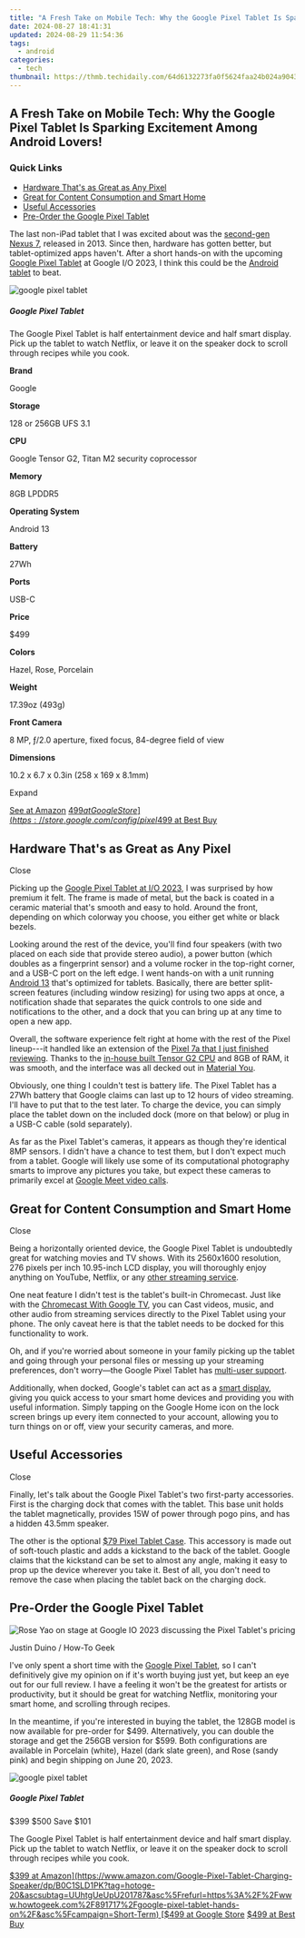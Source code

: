 ```yaml
---
title: "A Fresh Take on Mobile Tech: Why the Google Pixel Tablet Is Sparking Excitement Among Android Lovers!"
date: 2024-08-27 18:41:31
updated: 2024-08-29 11:54:36
tags:
  - android
categories:
  - tech
thumbnail: https://thmb.techidaily.com/64d6132273fa0f5624faa24b024a9043c67b09153100a262ca37e1659c74f36a.jpg
---
```


## A Fresh Take on Mobile Tech: Why the Google Pixel Tablet Is Sparking Excitement Among Android Lovers!

### Quick Links

* [Hardware That's as Great as Any Pixel](https://win11-tips.techidaily.com/achieving-optimal-dns-performance-via-reset/)
* [Great for Content Consumption and Smart Home](https://screen-mirroring-recording.techidaily.com/beyond-the-basics-streamlabs-competitors-analyzed/)
* [Useful Accessories](https://win-answers.techidaily.com/master-diablo-4-performance-eradicate-pc-ps5-and-xbox-interruptions-once-and-for-all/)
* [Pre-Order the Google Pixel Tablet](https://facebook.techidaily.com/curbing-covid-misinformation-a-roadmap-for-social-networks/)

 The last non-iPad tablet that I was excited about was the [second-gen Nexus 7](https://en.wikipedia.org/wiki/Nexus%5F7%5F%282013%29), released in 2013\. Since then, hardware has gotten better, but tablet-optimized apps haven't. After a short hands-on with the upcoming [Google Pixel Tablet](http://www.amazon.com/dp/B0C1SLD1PK?tag=hotoge-20&ascsubtag=UUhtgUeUpU201787&asc%5Frefurl=https%3A%2F%2Fwww.howtogeek.com%2F891717%2Fgoogle-pixel-tablet-hands-on%2F&asc%5Fcampaign=Short-Term) at Google I/O 2023, I think this could be the [Android tablet](https://youtube-sure.techidaily.com/16757146-updated-bite-sized-video-knowledge-now/) to beat.

![google pixel tablet](https://static1.howtogeekimages.com/wordpress/wp-content/uploads/2023/11/google-pixel-tablet.png) 

#####  Google Pixel Tablet

The Google Pixel Tablet is half entertainment device and half smart display. Pick up the tablet to watch Netflix, or leave it on the speaker dock to scroll through recipes while you cook.

**Brand** 

 Google 

**Storage** 

 128 or 256GB UFS 3.1 

**CPU** 

 Google Tensor G2, Titan M2 security coprocessor 

**Memory** 

 8GB LPDDR5 

**Operating System** 

 Android 13 

**Battery** 

 27Wh 

**Ports** 

 USB-C 

**Price** 

 $499 

**Colors** 

 Hazel, Rose, Porcelain 

**Weight** 

 17.39oz (493g) 

**Front Camera** 

 8 MP, ƒ/2.0 aperture, fixed focus, 84-degree field of view 

**Dimensions** 

 10.2 x 6.7 x 0.3in (258 x 169 x 8.1mm) 

Expand 

[See at Amazon](https://www.amazon.com/Google-Pixel-Tablet-Charging-Speaker/dp/B0C1SLD1PK?tag=hotoge-20&ascsubtag=UUhtgUeUpU201787&asc%5Frefurl=https%3A%2F%2Fwww.howtogeek.com%2F891717%2Fgoogle-pixel-tablet-hands-on%2F&asc%5Fcampaign=Short-Term) [$499 at Google Store](https://store.google.com/config/pixel%5Ftablet/) [$499 at Best Buy](https://shop-links.co/link/?exclusive=1&publisher_slug=itechdaily19598&url=https%3A%2F%2Fwww.bestbuy.com%2Fsite%2Fgoogle-pixel-tablet-with-charging-speaker-dock-11-android-tablet-128gb-wi-fi-hazel%2F6543740.p%3FskuId%3D6543740%252F) 

##  Hardware That's as Great as Any Pixel

Close 

 Picking up the [Google Pixel Tablet at I/O 2023](https://sim-unlock.techidaily.com/in-2024-sim-unlock-motorola-g54-5g-phones-without-code-2-ways-to-remove-android-sim-lock-by-drfone-android/), I was surprised by how premium it felt. The frame is made of metal, but the back is coated in a ceramic material that's smooth and easy to hold. Around the front, depending on which colorway you choose, you either get white or black bezels.

 Looking around the rest of the device, you'll find four speakers (with two placed on each side that provide stereo audio), a power button (which doubles as a fingerprint sensor) and a volume rocker in the top-right corner, and a USB-C port on the left edge. I went hands-on with a unit running [Android 13](https://ios-unlock.techidaily.com/how-to-change-country-on-app-store-for-apple-iphone-se-2022-with-7-methods-by-drfone-ios/) that's optimized for tablets. Basically, there are better split-screen features (including window resizing) for using two apps at once, a notification shade that separates the quick controls to one side and notifications to the other, and a dock that you can bring up at any time to open a new app.

 Overall, the software experience felt right at home with the rest of the Pixel lineup---it handled like an extension of the [Pixel 7a that I just finished reviewing](https://youtube-lab.techidaily.com/nlocking-the-secrets-to-parallel-playback-prowess-for-2024/). Thanks to the [in-house built Tensor G2 CPU](https://howto.techidaily.com/8-ultimate-fixes-for-google-play-your-xiaomi-redmi-k70-pro-isnt-compatible-drfone-by-drfone-fix-android-problems-fix-android-problems/) and 8GB of RAM, it was smooth, and the interface was all decked out in [Material You](https://location-fake.techidaily.com/a-detailed-guide-on-faking-your-location-in-mozilla-firefox-on-itel-p55plus-drfone-by-drfone-virtual-android/).

 Obviously, one thing I couldn't test is battery life. The Pixel Tablet has a 27Wh battery that Google claims can last up to 12 hours of video streaming. I'll have to put that to the test later. To charge the device, you can simply place the tablet down on the included dock (more on that below) or plug in a USB-C cable (sold separately).

 As far as the Pixel Tablet's cameras, it appears as though they're identical 8MP sensors. I didn't have a chance to test them, but I don't expect much from a tablet. Google will likely use some of its computational photography smarts to improve any pictures you take, but expect these cameras to primarily excel at [Google Meet video calls](https://review-topics.techidaily.com/in-2024-full-guide-to-fix-itoolab-anygo-not-working-on-honor-magic-6-pro-drfone-by-drfone-virtual-android/).

##  Great for Content Consumption and Smart Home

Close 

 Being a horizontally oriented device, the Google Pixel Tablet is undoubtedly great for watching movies and TV shows. With its 2560x1600 resolution, 276 pixels per inch 10.95-inch LCD display, you will thoroughly enjoy anything on YouTube, Netflix, or any [other streaming service](https://howto.techidaily.com/fix-samsung-galaxy-m14-5g-android-system-webview-crash-2024-issue-drfone-by-drfone-fix-android-problems-fix-android-problems/).

 One neat feature I didn't test is the tablet's built-in Chromecast. Just like with the [Chromecast With Google TV](https://www.reviewgeek.com/56381/chromecast-with-google-tv-review-roku-should-be-worried/), you can Cast videos, music, and other audio from streaming services directly to the Pixel Tablet using your phone. The only caveat here is that the tablet needs to be docked for this functionality to work.

 Oh, and if you're worried about someone in your family picking up the tablet and going through your personal files or messing up your streaming preferences, don't worry—the Google Pixel Tablet has [multi-user support](https://screen-recording.techidaily.com/updated-best-low-lag-techniques-for-efficient-screen-snaps-for-2024/).

 Additionally, when docked, Google's tablet can act as a [smart display](https://facebook-video-content.techidaily.com/new-in-2024-a-comprehensive-overview-of-multiscreen-streaming-techniques-on-social-media-platforms-like-facebook/), giving you quick access to your smart home devices and providing you with useful information. Simply tapping on the Google Home icon on the lock screen brings up every item connected to your account, allowing you to turn things on or off, view your security cameras, and more.

##  Useful Accessories

Close 

 Finally, let's talk about the Google Pixel Tablet's two first-party accessories. First is the charging dock that comes with the tablet. This base unit holds the tablet magnetically, provides 15W of power through pogo pins, and has a hidden 43.5mm speaker.

 The other is the optional [$79 Pixel Tablet Case](https://store.google.com/product/pixel%5Ftablet%5Fcase). This accessory is made out of soft-touch plastic and adds a kickstand to the back of the tablet. Google claims that the kickstand can be set to almost any angle, making it easy to prop up the device wherever you take it. Best of all, you don't need to remove the case when placing the tablet back on the charging dock.

##  Pre-Order the Google Pixel Tablet

![Rose Yao on stage at Google IO 2023 discussing the Pixel Tablet's pricing](https://static1.howtogeekimages.com/wordpress/wp-content/uploads/wm/2023/07/rose-yao-on-stage-at-google-io-2023-discussing-the-pixel-tablet-s-pricing.jpg) 

Justin Duino / How-To Geek

 I've only spent a short time with the [Google Pixel Tablet](http://www.amazon.com/dp/B0C1SLD1PK?tag=hotoge-20&ascsubtag=UUhtgUeUpU201787&asc%5Frefurl=https%3A%2F%2Fwww.howtogeek.com%2F891717%2Fgoogle-pixel-tablet-hands-on%2F&asc%5Fcampaign=Short-Term), so I can't definitively give my opinion on if it's worth buying just yet, but keep an eye out for our full review. I have a feeling it won't be the greatest for artists or productivity, but it should be great for watching Netflix, monitoring your smart home, and scrolling through recipes.

 In the meantime, if you're interested in buying the tablet, the 128GB model is now available for pre-order for $499\. Alternatively, you can double the storage and get the 256GB version for $599\. Both configurations are available in Porcelain (white), Hazel (dark slate green), and Rose (sandy pink) and begin shipping on June 20, 2023.

![google pixel tablet](https://static1.howtogeekimages.com/wordpress/wp-content/uploads/2023/11/google-pixel-tablet.png) 

#####  Google Pixel Tablet

$399 $500 Save $101 

The Google Pixel Tablet is half entertainment device and half smart display. Pick up the tablet to watch Netflix, or leave it on the speaker dock to scroll through recipes while you cook.

[$399 at Amazon](https://www.amazon.com/Google-Pixel-Tablet-Charging-Speaker/dp/B0C1SLD1PK?tag=hotoge-20&ascsubtag=UUhtgUeUpU201787&asc%5Frefurl=https%3A%2F%2Fwww.howtogeek.com%2F891717%2Fgoogle-pixel-tablet-hands-on%2F&asc%5Fcampaign=Short-Term) [$499 at Google Store](https://store.google.com/config/pixel%5Ftablet/) [$499 at Best Buy](https://shop-links.co/link/?exclusive=1&publisher_slug=itechdaily19598&url=https%3A%2F%2Fwww.bestbuy.com%2Fsite%2Fgoogle-pixel-tablet-with-charging-speaker-dock-11-android-tablet-128gb-wi-fi-hazel%2F6543740.p%3FskuId%3D6543740%252F)

<ins class="adsbygoogle"
     style="display:block"
     data-ad-format="autorelaxed"
     data-ad-client="ca-pub-7571918770474297"
     data-ad-slot="1223367746"></ins>



<ins class="adsbygoogle"
     style="display:block"
     data-ad-client="ca-pub-7571918770474297"
     data-ad-slot="8358498916"
     data-ad-format="auto"
     data-full-width-responsive="true"></ins>
